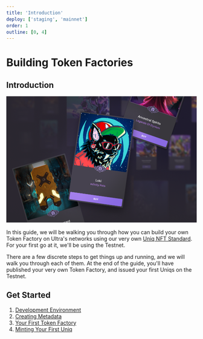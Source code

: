 ```yaml
---
title: 'Introduction'
deploy: ['staging', 'mainnet']
order: 1
outline: [0, 4]
---
```


# Building Token Factories

## Introduction

![](/images/token-factories/intro.png)

In this guide, we will be walking you through how you can build your own Token Factory on Ultra's networks using our very own [Uniq NFT Standard](../../contracts/nft-contract/overview.md). For your first go at it, we'll be using the Testnet.

There are a few discrete steps to get things up and running, and we will walk you through each of them. At the end of the guide, you'll have published your very own Token Factory, and issued your first Uniqs on the Testnet.

## Get Started

1. [Development Environment](./yourdevelopmentenv.md)
2. [Creating Metadata](./creatingmetadata.md)
3. [Your First Token Factory](./firsttokenfactory.md)
4. [Minting Your First Uniq](./mintingyourfirstuniq.md)
